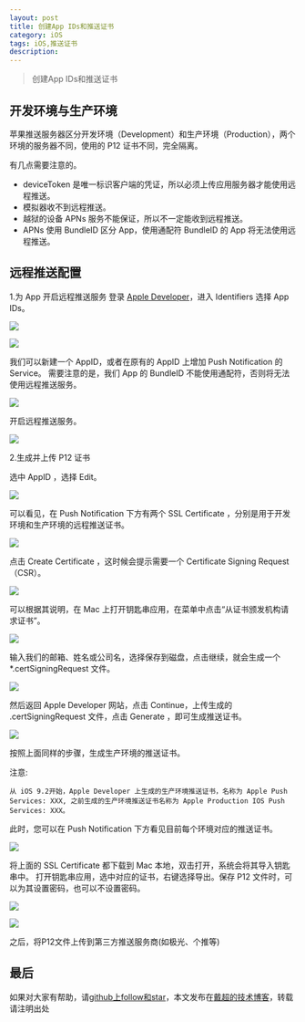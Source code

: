 ```yaml
---
layout: post
title: 创建App IDs和推送证书
category: iOS
tags: iOS,推送证书
description:
---
```


>   创建App IDs和推送证书

## 开发环境与生产环境

苹果推送服务器区分开发环境（Development）和生产环境（Production），两个环境的服务器不同，使用的 P12 证书不同，完全隔离。

有几点需要注意的。

-   deviceToken 是唯一标识客户端的凭证，所以必须上传应用服务器才能使用远程推送。
-   模拟器收不到远程推送。
-   越狱的设备 APNs 服务不能保证，所以不一定能收到远程推送。
-   APNs 使用 BundleID 区分 App，使用通配符 BundleID 的 App 将无法使用远程推送。

## 远程推送配置

1.为 App 开启远程推送服务
登录 [Apple Developer](https://idmsa.apple.com/IDMSWebAuth/login?appIdKey=891bd3417a7776362562d2197f89480a8547b108fd934911bcbea0110d07f757&path=%2Faccount%2Fios%2Fcertificate%2F&rv=1)，进入 Identifiers 选择 App IDs。

![]({{site.url}}/assets/postImages/ios/udid01.png)

![]({{site.url}}/assets/postImages/ios/udid01.png)

我们可以新建一个 AppID，或者在原有的 AppID 上增加 Push Notification 的 Service。 需要注意的是，我们 App 的 BundleID 不能使用通配符，否则将无法使用远程推送服务。

![]({{site.url}}/assets/postImages/ios/udid01.png)

开启远程推送服务。

![]({{site.url}}/assets/postImages/ios/udid01.png)

2.生成并上传 P12 证书

选中 AppID ，选择 Edit。

![]({{site.url}}/assets/postImages/ios/udid01.png)

可以看见，在 Push Notification 下方有两个 SSL Certificate ，分别是用于开发环境和生产环境的远程推送证书。

![]({{site.url}}/assets/postImages/ios/udid01.png)

点击 Create Certificate ，这时候会提示需要一个 Certificate Signing Request（CSR）。

![]({{site.url}}/assets/postImages/ios/udid01.png)

可以根据其说明，在 Mac 上打开钥匙串应用，在菜单中点击“从证书颁发机构请求证书”。

![]({{site.url}}/assets/postImages/ios/udid01.png)

输入我们的邮箱、姓名或公司名，选择保存到磁盘，点击继续，就会生成一个 *.certSigningRequest 文件。

![]({{site.url}}/assets/postImages/ios/udid01.png)

然后返回 Apple Developer 网站，点击 Continue，上传生成的 .certSigningRequest 文件，点击 Generate ，即可生成推送证书。

![]({{site.url}}/assets/postImages/ios/udid01.png)

按照上面同样的步骤，生成生产环境的推送证书。

注意:
```
从 iOS 9.2开始，Apple Developer 上生成的生产环境推送证书，名称为 Apple Push Services: XXX, 之前生成的生产环境推送证书名称为 Apple Production IOS Push Services: XXX。 
```

此时，您可以在 Push Notification 下方看见目前每个环境对应的推送证书。

![]({{site.url}}/assets/postImages/ios/udid01.png)

将上面的 SSL Certificate 都下载到 Mac 本地，双击打开，系统会将其导入钥匙串中。 打开钥匙串应用，选中对应的证书，右键选择导出。保存 P12 文件时，可以为其设置密码，也可以不设置密码。

![]({{site.url}}/assets/postImages/ios/udid01.png)

![]({{site.url}}/assets/postImages/ios/udid01.png)

之后，将P12文件上传到第三方推送服务商(如极光、个推等)

## 最后

如果对大家有帮助，请[github上follow和star](https://github.com/jifengchao)，本文发布在[戴超的技术博客](https://jifengchao.github.io/)，转载请注明出处

